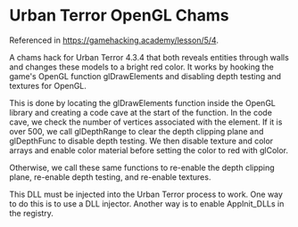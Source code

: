 # Urban Terror OpenGL Chams
Referenced in https://gamehacking.academy/lesson/5/4.

A chams hack for Urban Terror 4.3.4 that both reveals entities through walls and changes these models to a bright red color. It works by hooking the game's OpenGL function glDrawElements and disabling depth testing and textures for OpenGL.

This is done by locating the glDrawElements function inside the OpenGL library and creating a code cave at the start of the function. In the code cave, we check the number of vertices associated with the element. If it is over 500, we call glDepthRange to clear the depth clipping plane and glDepthFunc to disable depth testing. We then disable texture and color arrays and enable color material before setting the color to red with glColor.

Otherwise, we call these same functions to re-enable the depth clipping plane, re-enable depth testing, and re-enable textures.

This DLL must be injected into the Urban Terror process to work. One way to do this is to use a DLL injector. Another way is to enable AppInit_DLLs in the registry.
